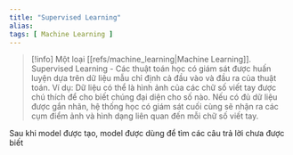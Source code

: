 ```yaml
---
title: "Supervised Learning"
alias:
tags: [ Machine Learning ]
---
```


> [!info]
> Một loại [[refs/machine_learning|Machine Learning]]. Supervised Learning - Các thuật toán học có giám sát được huấn luyện dựa trên dữ liệu mẫu chỉ định cả đầu vào và đầu ra của thuật toán. Ví dụ: Dữ liệu có thể là hình ảnh của các chữ số viết tay được chú thích để cho biết chúng đại diện cho số nào. Nếu có đủ dữ liệu được gắn nhãn, hệ thống học có giám sát cuối cùng sẽ nhận ra các cụm điểm ảnh và hình dạng liên quan đến mỗi chữ số viết tay.

Sau khi model được tạo, model được dùng để tìm các câu trả lời chưa được biết